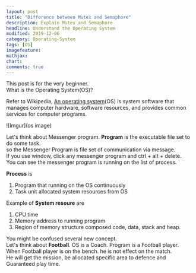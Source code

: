 ```yaml
---
layout: post
title: "Difference between Mutex and Semaphore"
description: Explain Mutex and Semaphore
headline: Understand the Operating System
modified: 2019-12-06
category: Operating-System
tags: [OS]
imagefeature:
mathjax:
chart:
comments: true
---
```

This post is for the very beginner.<br>
What is the Operating System(OS)?<br>

Refer to Wikipedia, [An operating system](https://en.wikipedia.org/wiki/Operating_system)(OS) is system software that manages computer hardware, software resources, and provides common services for computer programs.<br>

![Imgur](os image)

Let's think about Messenger program. **Program** is the executable file set to do some task.<br>
so the Messenger Program is file set of communication via message.<br>
If you use window, click any messenger program and ctrl + alt + delete.<br>
You can see the messenger program is running on the list of process.

**Process** is <br>
1. Program that running on the OS continuously<br>
2. Task unit allocated system resources from OS<br>

Example of **System resoure** are <br>
1. CPU time<br>
2. Memory address to running program
3. Region of memory structure composed code, data, stack and heap.


You might be confused several new concept.<br>
Let's think about **Football**. OS is a Coach. Program is a Football player.<br>
When Football player is on the bench. he is not effect on the match.<br>
He will get the mission, be allocated specific area to defence and Guaranteed play time.<br>
